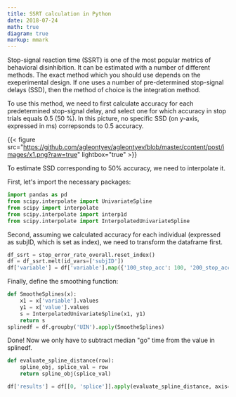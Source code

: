 ```yaml
---
title: SSRT calculation in Python
date: 2018-07-24
math: true
diagram: true
markup: mmark
---
```

Stop-signal reaction time (SSRT) is one of the most popular metrics of behavioral disinhibition. It can be estimated with a number of different methods. The exact method which you should use depends on the exeperimental design. If one uses a number of pre-determined stop-signal delays (SSD), then the method of choice is the integration method.

To use this method, we need to first calculate accuracy for each predetermined stop-signal delay, and select one for which accuracy in stop trials equals 0.5 (50 %).
In this picture, no specific SSD (on y-axis, expressed in ms) correpsonds to 0.5 accuracy.

{{< figure src="https://github.com/agleontyev/agleontyev/blob/master/content/post/images/x1.png?raw=true" lightbox="true" >}}

To estimate SSD corresponding to 50% accuracy, we need to interpolate it.

First, let's import the necessary packages: 
```python
import pandas as pd
from scipy.interpolate import UnivariateSpline
from scipy import interpolate
from scipy.interpolate import interp1d
from scipy.interpolate import InterpolatedUnivariateSpline
```
Second, assuming we calculated accuracy for each individual (expressed as subjID, which is set as index), we need to transform the dataframe first.

```python
df_ssrt = stop_error_rate_overall.reset_index()
df = df_ssrt.melt(id_vars=['subjID'])
df['variable'] = df['variable'].map({'100_stop_acc': 100, '200_stop_acc': 200, '300_stop_acc':300, '400_stop_acc':400,'500_stop_acc':500,'600_stop_acc':600})
```

Finally, define the smoothing function:
```python
def SmootheSplines(x):
    x1 = x['variable'].values
    y1 = x['value'].values
    s = InterpolatedUnivariateSpline(x1, y1)
    return s
splinedf = df.groupby('UIN').apply(SmootheSplines)
```
Done! Now we only have to subtract median "go" time from the value in splinedf.



```python
def evaluate_spline_distance(row):
    spline_obj, splice_val = row
    return spline_obj(splice_val)

df['results'] = df[[0, 'splice']].apply(evaluate_spline_distance, axis=1)
```
